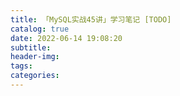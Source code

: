 ```yaml
---
title: 「MySQL实战45讲」学习笔记 [TODO]
catalog: true
date: 2022-06-14 19:08:20
subtitle:
header-img:
tags:
categories:
---
```

